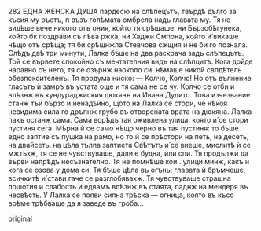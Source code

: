 ﻿282
ЕДНА ЖЕНСКА ДУША
пардесю на слѣпецътъ, твърдѣ дълго за късия му ръстъ, п възъ голѣмата омбрела надъ главата му. Тя не видѣше вече никого отъ ония, който тя срѣщаше: ни Бързобѣгунека, който бк поздрави съ лѣва ржка, ни Хаджи Смпона, който и́ викаше нѣщо отъ срѣща; тя би срѣщнжла Стевчова сжщия и не би го познала. Слѣдъ двѣ три минути, Лалка бѣше на два раскрача задъ слѣпецътъ. Той се вървете спокойно съ мечтателния видъ на слѣпцитѣ. Кога дойде наравно съ него, тя се озърнж наоколо си: нѣмаше никой свпдѣтель обезпокоителенъ. Тя продума ниско:
— Колчо, Колчо!
Но отъ вълнение гласътъ ѝ замрѣ въ устата още и тя сама не се чу.
Колчо се отби и влѣзнж въ кундураджиския дюкянъ на Ивана Дудито. Това изчезвание станж тъй бързо и ненадѣйно, щото на Лалка се стори, че нѣкоя невидима сила го дръпнж грубо въ отворената врата на дюкяна.
Лалка пакъ останж сама. Сама всрѣдъ тая оживлена улица, която и́ се стори пустиня сега. Мѣрна ѝ се само нѣщо черно въ тая пустиня: то бѣше едно заптие съ пушка на рамо, но то ѝ се прѣстори на петь, на десеть, на двайсеть, на цѣла тълпа заптиета   Свѣтътъ и́ се виеше, мислитѣ ѝ се мжтѣхж, тя се не чувствуваше, дали е будна, или спи. Тя продължи да върви напрѣдъ несъзнателно.
Тя не помнѣше кои . улици минж, какъ и кога се озова у дома си. Тя бѣше цѣла въ огънь: главата ѝ бръмчеше, всичкитѣ и́ стави гаче се разглобявахж. Тя чувствуваше страшна лошотия и слабость и едвамъ влѣзнж въ стаята, паднж на мендеря въ несвѣсть.
У Лалка се появи силна трѣска — огница, която въ късо врѣме трѣбваше да я заведе въ гроба...

[original](images/319.jpg)